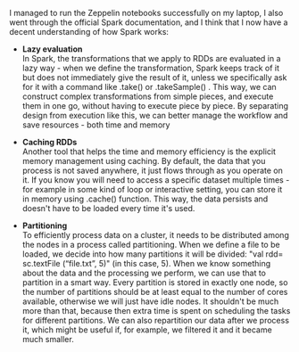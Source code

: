 I managed to run the Zeppelin notebooks successfully on my laptop, I also went through the official Spark documentation, and I think that I now have a decent understanding of how Spark works:
* **Lazy evaluation**\
In Spark, the transformations that we apply to RDDs are evaluated in a lazy way - when we define the transformation, Spark keeps track of it but does not immediately give the result of it, unless we specifically ask for it with a command like .take() or .takeSample() . This way, we can construct complex transformations from simple pieces, and execute them in one go, without having to execute piece by piece. By separating design from execution like this, we can better manage the workflow and save resources - both time and memory

* **Caching RDDs**\
Another tool that helps the time and memory efficiency is the explicit memory management using caching. By default, the data that you process is not saved anywhere, it just flows through as you operate on it. If you know you will need to access a specific dataset multiple times - for example in some kind of loop or interactive setting, you can store it in memory using .cache() function. This way, the data persists and doesn't have to be loaded every time it's used. 

* **Partitioning** \
To efficiently process data on a cluster, it needs to be distributed among the nodes in a process called partitioning. When we define a file to be loaded, we decide into how many partitions it will be divided: "val rdd= sc.textFile (“file.txt”, 5)" (in this case, 5). When we know something about the data and the processing we perform, we can use that to partition in a smart way. Every partition is stored in exactly one node, so the number of partitions should be at least equal to the number of cores available, otherwise we will just have idle nodes. It shouldn't be much more than that, because then extra time is spent on scheduling the tasks for different partitions.
We can also repartition our data after we process it, which might be useful if, for example, we filtered it and it became much smaller.

